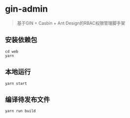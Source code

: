 # gin-admin

> 基于GIN + Casbin + Ant Design的RBAC权限管理脚手架

## 安装依赖包

```
cd web
yarn
```

## 本地运行

```
yarn start
```

## 编译待发布文件

```
yarn run build
```
